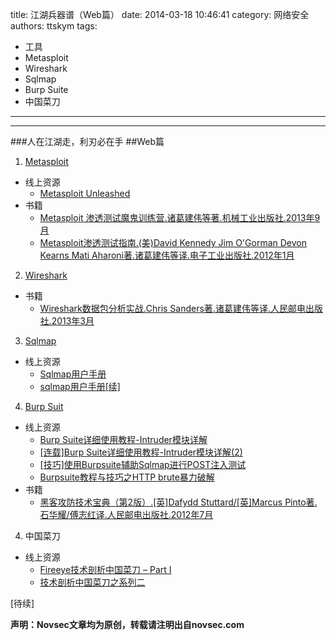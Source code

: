 title: 江湖兵器谱（Web篇）
date: 2014-03-18 10:46:41
category: 网络安全
authors: ttskym 
tags: 
 - 工具
 - Metasploit
 - Wireshark
 - Sqlmap
 - Burp Suite
 - 中国菜刀
---

-----------------------
###人在江湖走，利刃必在手
##Web篇

1. [Metasploit](http://www.metasploit.com/)
 * 线上资源
    - [Metasploit Unleashed](http://www.offensive-security.com/metasploit-unleashed/Main_Page)
 * 书籍
    - [Metasploit 渗透测试魔鬼训练营.诸葛建伟等著.机械工业出版社.2013年9月](http://book.douban.com/subject/25723796/)
    - [Metasploit渗透测试指南.(美)David Kennedy Jim O'Gorman Devon Kearns Mati Aharoni著.诸葛建伟等译.电子工业出版社.2012年1月](http://book.douban.com/subject/10433737/)
    
<!--more-->

2. [Wireshark](http://www.wireshark.org/)
 * 书籍
    - [Wireshark数据包分析实战.Chris Sanders著.诸葛建伟等译.人民邮电出版社.2013年3月](http://book.douban.com/subject/21691692/)
3. [Sqlmap](http://sqlmap.org/)
 * 线上资源
    - [Sqlmap用户手册](http://drops.wooyun.org/tips/143)
    - [sqlmap用户手册[续]](http://drops.wooyun.org/tips/401)
4. [Burp Suit](http://portswigger.net/burp/)
 * 线上资源
    - [Burp Suite详细使用教程-Intruder模块详解](http://www.freebuf.com/tools/2079.html)
    - [[连载]Burp Suite详细使用教程-Intruder模块详解(2)](http://www.freebuf.com/articles/3693.html)
    - [[技巧]使用Burpsuite辅助Sqlmap进行POST注入测试](http://www.freebuf.com/tools/2311.html)
    - [Burpsuite教程与技巧之HTTP brute暴力破解](http://www.freebuf.com/articles/web/7457.html)
 * 书籍
    - [黑客攻防技术宝典（第2版）.[英]Dafydd Stuttard/[英]Marcus Pinto著.石华耀/傅志红译.人民邮电出版社.2012年7月](http://book.douban.com/subject/10793814/)
4. 中国菜刀
 * 线上资源
    - [Fireeye技术剖析中国菜刀 – Part I](http://www.freebuf.com/articles/web/11687.html)
    - [技术剖析中国菜刀之系列二](http://www.freebuf.com/articles/web/12064.html)

[待续]

**声明：Novsec文章均为原创，转载请注明出自novsec.com**